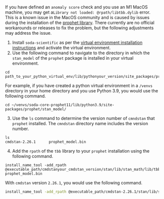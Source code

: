 If you have defined an `anomaly score` check and you use an M1 MacOS machine, you may get a`Library not loaded: @rpath/libtbb.dylib` error. This is a known issue in the MacOS community and is caused by issues during the installation of the <a href="https://github.com/facebook/prophet" target="_blank">prophet library</a>. There currently are no official workarounds or releases to fix the problem, but the following adjustments may address the issue.

1. Install `soda-scientific` as per the [virtual environment installation instructions](#install-soda-scientific-in-a-virtual-environment-recommended) and activate the virtual environment.
2. Use the following command to navigate to the directory in which the `stan_model` of the `prophet` package is installed in your virtual environment.
```shell
cd path_to_your_python_virtual_env/lib/pythonyour_version/site_packages/prophet/stan_model/
  ```
For example, if you have created a python virtual environment in a `/venvs` directory in your home directory and you use Python 3.9, you would use the following command.
```shell
cd ~/venvs/soda-core-prophet11/lib/python3.9/site-packages/prophet/stan_model/
  ```
3. Use the `ls` command to determine the version number of `cmndstan` that `prophet` installed. The `cmndstan` directory name includes the version number.
```shell
ls
cmdstan-2.26.1		prophet_model.bin
```
4. Add the `rpath` of the `tbb` library to your `prophet` installation using the following command.
```shell
install_name_tool -add_rpath @executable_path/cmdstanyour_cmdstan_version/stan/lib/stan_math/lib/tbb prophet_model.bin
```
With `cmdstan` version `2.26.1`, you would use the following command.
```bash
install_name_tool -add_rpath @executable_path/cmdstan-2.26.1/stan/lib/stan_math/lib/tbb prophet_model.bin
```
